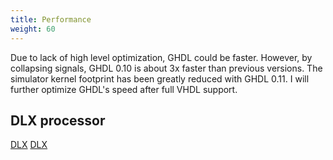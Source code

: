 ```yaml
---
title: Performance
weight: 60
---
```


Due to lack of high level optimization, GHDL could be faster. However, by collapsing signals, GHDL 0.10 is about 3x faster than previous versions. The simulator kernel footprint has been greatly reduced with GHDL 0.11. I will further optimize GHDL's speed after full VHDL support.

## DLX processor

[DLX](https://en.wikipedia.org/wiki/DLX)
[DLX](http://ghdl.free.fr/site/uploads/Main/dlx.tar.gz)
